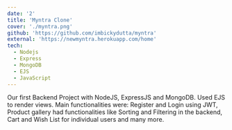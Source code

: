 ```yaml
---
date: '2'
title: 'Myntra Clone'
cover: './myntra.png'
github: 'https://github.com/imbickydutta/myntra'
external: 'https://newmyntra.herokuapp.com/home'
tech:
  - Nodejs
  - Express
  - MongoDB
  - EJS
  - JavaScript
---
```


Our first Backend Project with NodeJS, ExpressJS and MongoDB. Used EJS to render views. Main functionalities were: Register and Login using JWT, Product gallery had functionalities like Sorting and Filtering in the backend, Cart and Wish List for individual users and many more.
